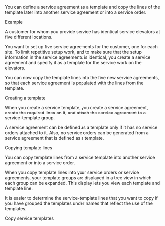 You can define a service agreement as a template and copy the lines of the
template later into another service agreement or into a service order.

Example

A customer for whom you provide service has identical service elevators at five
different locations.

You want to set up five service agreements for the customer, one for each site.
To limit repetitive setup work, and to make sure that the setup information in
the service agreements is identical, you create a service agreement and specify
it as a template for the service work on the elevators.

You can now copy the template lines into the five new service agreements, so
that each service agreement is populated with the lines from the template.

Creating a template

When you create a service template, you create a service agreement, create the
required lines on it, and attach the service agreement to a service-template
group.

A service agreement can be defined as a template only if it has no service
orders attached to it. Also, no service orders can be generated from a service
agreement that is defined as a template.

Copying template lines

You can copy template lines from a service template into another service
agreement or into a service order.

When you copy template lines into your service orders or service agreements,
your template groups are displayed in a tree view in which each group can be
expanded. This display lets you view each template and template line.

It is easier to determine the service-template lines that you want to copy if
you have grouped the templates under names that reflect the use of the
templates.

Copy service templates
